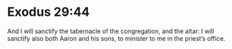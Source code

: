 # Exodus 29:44

And I will sanctify the tabernacle of the congregation, and the altar: I will sanctify also both Aaron and his sons, to minister to me in the priest’s office.